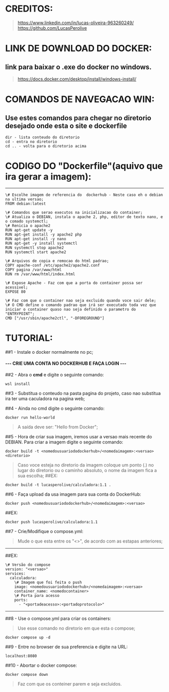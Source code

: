 # CREDITOS:
> https://www.linkedin.com/in/lucas-oliveira-963260249/ <br>
> https://github.com/LucasPerolive


# LINK DE DOWNLOAD DO DOCKER:
## link para baixar o .exe do docker no windows.
> https://docs.docker.com/desktop/install/windows-install/



# COMANDOS DE NAVEGACAO WIN:
## Use estes comandos para chegar no diretorio desejado onde esta o site e dockerfile
```
dir - lista conteudo do diretorio
cd - entra no diretorio
cd .. - volta para o diretorio acima
```


# CODIGO DO "Dockerfile"(aquivo que ira gerar a imagem):
<hr>

```
\# Escolhe imagem de referencia do  dockerhub - Neste caso eh o debian na ultima versao;
FROM debian:latest

\# Comandos que serao executos na inicializacao do container;
\# Atualiza o DEBIAN, instala o apache 2, php, editor de texto nano, e o comado systemctl;
\# Renicia o apache2
RUN apt-get update -y
RUN apt-get install -y apache2 php
RUN apt-get install -y nano
RUN apt-get -y install systemctl
RUN systemctl stop apache2
RUN systemctl start apache2

\# Arquivos de copia e remocao do html padrao;
COPY apache-conf /etc/apache2/apache2.conf
COPY pagina /var/www/html
RUN rm /var/www/html/index.html

\# Expose Apache - Faz com que a porta do container possa ser acessivel;
EXPOSE 80

\# Faz com que o container nao seja excluido quando voce sair dele;
\# O CMD define o comando padrao que irá ser executado toda vez que iniciar o container quaso nao seja definido o parametro do "ENTRYPOINT";
CMD ["/usr/sbin/apache2ctl", "-DFOREGROUND"]
```

# TUTORIAL:

##1 - Instale o docker normalmente no pc;
#### --- CRIE UMA CONTA NO DOCKERHUB E FAÇA LOGIN --- 

##2 - Abra o <b>cmd</b> e digite o seguinte comando: 
```
wsl install
```

##3 - Substitua o conteudo na pasta pagina do projeto, caso nao substitua ira ter uma caculadora na pagina web;

##4 - Ainda no cmd digite o seguinte comando:
```
docker run hello-world
```
>A saída deve ser: "Hello from Docker";

##5 - Hora de criar sua imagem, iremos usar a versao mais recente do DEBIAN. Para criar a imagem digite o seguinte comando:
```
docker build -t <nomedousuariododockerhub>/<nomedaimagem>:<versao> <diretorio>
```
>Caso voce esteja no diretorio da imagem coloque um ponto (.) no lugar do diretorio ou o caminho absoluto, o nome da imagem fica a sua escolha;
##EX: 
```
docker build -t lucasperolive/calculadora:1.1 .
```

##6 - Faça upload da usa imagem para sua conta do DockerHub:
```
docker push <nomedousuariododockerhub>/<nomedaimagem>:<versao>
```

##EX:
```
docker push lucasperolive/calculadora:1.1
```

##7 - Crie/Modifique o compose.yml:
> Mude o que esta entre os "<>", de acordo com as estapas anteriores;

<hr>
##EX:

```
\# Versão do compose
version: "<versao>"
services:
  calculadora:
    \# Imagem que foi feita o push
    image: <nomedousuariododockerhub>/<nomedaimagem>:<versao>
    container_name: <nomedocontainer>
    \# Porta para acesso
    ports:
      - "<portadeacesso>:<portadoprotocolo>"
```

<hr>

##8 - Use o compose.yml para criar os containers:
> Use esse comando no diretorio em que esta o compose;
```
docker compose up -d
```

##9 - Entre no browser de sua preferencia e digite na URL:
```
localhost:8080
```
##10 - Abortar o docker compose:
```
docker compose down
```
> Faz com que os conteiner parem e seja excluidos.
